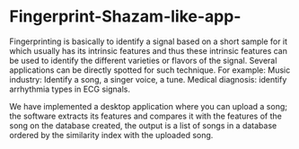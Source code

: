 # Fingerprint-Shazam-like-app- 
Fingerprinting is basically to identify a signal based on a short sample for it which usually has its intrinsic features and thus these intrinsic features can be used to identify the different varieties or flavors of the signal. Several applications can be directly spotted for such technique. For example:
Music industry: Identify a song, a singer voice, a tune.
Medical diagnosis: identify arrhythmia types in ECG signals.

We have implemented a desktop application where you can upload a song; the software extracts its features and compares it with the features of the song on the database created, the output is a list of songs in a database ordered by the similarity index with the uploaded song.


 
